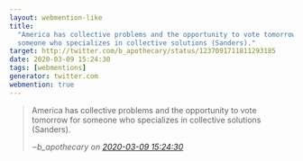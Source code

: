 ```yaml
---
layout: webmention-like
title:
  "America has collective problems and the opportunity to vote tomorrow for
  someone who specializes in collective solutions (Sanders)."
target: http://twitter.com/b_apothecary/status/1237091711811293185
date: 2020-03-09 15:24:30
tags: [webmentions]
generator: twitter.com
webmention: true
---
```


<blockquote class="external-citation">
  <p>
    America has collective problems and the opportunity to vote tomorrow for someone who specializes in collective solutions (Sanders).
  </p>
  <cite>‒<span class="p-author p-name">b_apothecary</span>
    on
    <a href="http://twitter.com/b_apothecary/status/1237091711811293185" rel="external nofollow" target="_blank">2020-03-09 15:24:30</a>
  </cite>
</blockquote>
